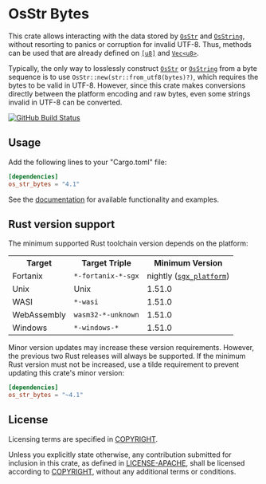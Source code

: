 # OsStr Bytes

This crate allows interacting with the data stored by [`OsStr`] and
[`OsString`], without resorting to panics or corruption for invalid UTF-8.
Thus, methods can be used that are already defined on [`[u8]`][slice] and
[`Vec<u8>`].

Typically, the only way to losslessly construct [`OsStr`] or [`OsString`] from
a byte sequence is to use `OsStr::new(str::from_utf8(bytes)?)`, which requires
the bytes to be valid in UTF-8. However, since this crate makes conversions
directly between the platform encoding and raw bytes, even some strings invalid
in UTF-8 can be converted.

[![GitHub Build Status](https://github.com/dylni/os_str_bytes/workflows/build/badge.svg?branch=master)](https://github.com/dylni/os_str_bytes/actions?query=branch%3Amaster)

## Usage

Add the following lines to your "Cargo.toml" file:

```toml
[dependencies]
os_str_bytes = "4.1"
```

See the [documentation] for available functionality and examples.

## Rust version support

The minimum supported Rust toolchain version depends on the platform:

<table>
    <tr>
        <th>Target</th>
        <th>Target Triple</th>
        <th>Minimum Version</th>
    </tr>
    <tr>
        <td>Fortanix</td>
        <td><code>*-fortanix-*-sgx</code></td>
        <td>nightly (<a href="https://doc.rust-lang.org/unstable-book/library-features/sgx-platform.html"><code>sgx_platform</code></a>)</td>
    </tr>
    <tr>
        <td>Unix</td>
        <td>Unix</td>
        <td>1.51.0</td>
    </tr>
    <tr>
        <td>WASI</td>
        <td><code>*-wasi</code></td>
        <td>1.51.0</td>
    </tr>
    <tr>
        <td>WebAssembly</td>
        <td><code>wasm32-*-unknown</code></td>
        <td>1.51.0</td>
    </tr>
    <tr>
        <td>Windows</td>
        <td><code>*-windows-*</code></td>
        <td>1.51.0</td>
    </tr>
</table>

Minor version updates may increase these version requirements. However, the
previous two Rust releases will always be supported. If the minimum Rust
version must not be increased, use a tilde requirement to prevent updating this
crate's minor version:

```toml
[dependencies]
os_str_bytes = "~4.1"
```

## License

Licensing terms are specified in [COPYRIGHT].

Unless you explicitly state otherwise, any contribution submitted for inclusion
in this crate, as defined in [LICENSE-APACHE], shall be licensed according to
[COPYRIGHT], without any additional terms or conditions.

[COPYRIGHT]: https://github.com/dylni/os_str_bytes/blob/master/COPYRIGHT
[documentation]: https://docs.rs/os_str_bytes
[LICENSE-APACHE]: https://github.com/dylni/os_str_bytes/blob/master/LICENSE-APACHE
[slice]: https://doc.rust-lang.org/std/primitive.slice.html
[`OsStr`]: https://doc.rust-lang.org/std/ffi/struct.OsStr.html
[`OsString`]: https://doc.rust-lang.org/std/ffi/struct.OsString.html
[`Vec<u8>`]: https://doc.rust-lang.org/std/vec/struct.Vec.html
